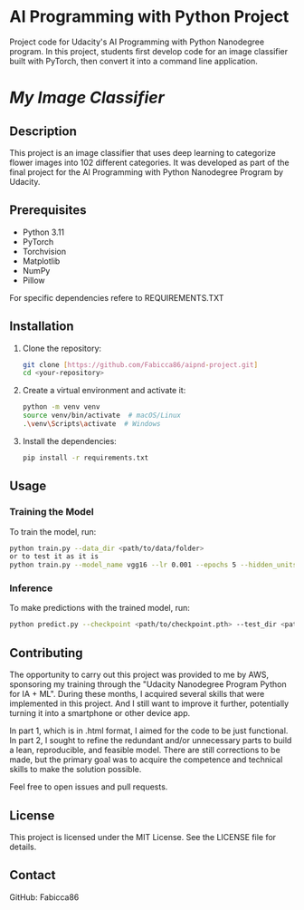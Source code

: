 # AI Programming with Python Project

Project code for Udacity's AI Programming with Python Nanodegree program. In this project, students first develop code for an image classifier built with PyTorch, then convert it into a command line application.

# _My Image Classifier_

## Description
This project is an image classifier that uses deep learning to categorize flower images into 102 different categories. It was developed as part of the final project for the AI Programming with Python Nanodegree Program by Udacity.

## Prerequisites
- Python 3.11
- PyTorch
- Torchvision
- Matplotlib
- NumPy
- Pillow

For specific dependencies refere to REQUIREMENTS.TXT

## Installation
1. Clone the repository:
    ```bash
    git clone [https://github.com/Fabicca86/aipnd-project.git]
    cd <your-repository>
    ```

2. Create a virtual environment and activate it:
    ```bash
    python -m venv venv
    source venv/bin/activate  # macOS/Linux
    .\venv\Scripts\activate  # Windows
    ```

3. Install the dependencies:
    ```bash
    pip install -r requirements.txt
    ```

## Usage
### Training the Model
To train the model, run:
```bash
python train.py --data_dir <path/to/data/folder>
or to test it as it is
python train.py --model_name vgg16 --lr 0.001 --epochs 5 --hidden_units 128
```
### Inference
To make predictions with the trained model, run:
```bash
python predict.py --checkpoint <path/to/checkpoint.pth> --test_dir <path/to/test/folder>
```
## Contributing
The opportunity to carry out this project was provided to me by AWS, sponsoring my training through the "Udacity Nanodegree Program Python for IA + ML". During these months, I acquired several skills that were implemented in this project. And I still want to improve it further, potentially turning it into a smartphone or other device app.

In part 1, which is in .html format, I aimed for the code to be just functional. In part 2, I sought to refine the redundant and/or unnecessary parts to build a lean, reproducible, and feasible model. There are still corrections to be made, but the primary goal was to acquire the competence and technical skills to make the solution possible.

Feel free to open issues and pull requests.

## License
This project is licensed under the MIT License. See the LICENSE file for details.

## Contact

GitHub: Fabicca86

